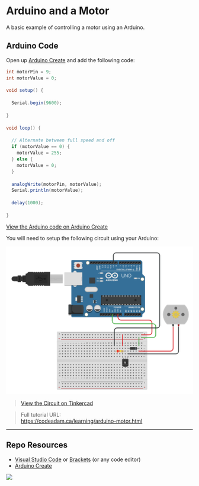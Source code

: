 # Arduino and a Motor

A basic example of controlling a motor using an Arduino.

## Arduino Code

Open up [Arduino Create](https://create.arduino.cc/editor/) and add the following code:

```csharp
int motorPin = 9;
int motorValue = 0;

void setup() {
  
  Serial.begin(9600);
 
}

void loop() {
  
  // Alternate between full speed and off
  if (motorValue == 0) {
    motorValue = 255;
  } else {
    motorValue = 0;
  }
  
  analogWrite(motorPin, motorValue);  
  Serial.println(motorValue);
 
  delay(1000);
 
}
```

[View the Arduino code on Arduino Create](https://create.arduino.cc/editor/professoradam/703dc0ed-a25d-4c01-a3c9-433ba5afcabc/preview)

You will need to setup the following circuit using your Arduino:

![Tinkercad Circuit](_readme/tinkercad-motor.png)

> [View the Circuit on Tinkercad](https://www.tinkercad.com/things/h2MepgtwoSD)

> Full tutorial URL:  
> https://codeadam.ca/learning/arduino-motor.html

***

## Repo Resources

* [Visual Studio Code](https://code.visualstudio.com/) or [Brackets](http://brackets.io/) (or any code editor)
* [Arduino Create](https://create.arduino.cc/editor) 

<a href="https://codeadam.ca">
<img src="https://codeadam.ca/images/code-block.png" width="100">
</a>
